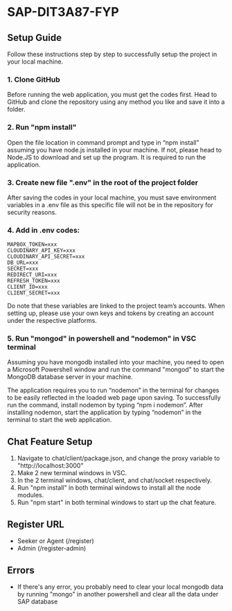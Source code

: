 # SAP-DIT3A87-FYP


## Setup Guide
Follow these instructions step by step to successfully setup the project in your local machine.
### 1. Clone GitHub
Before running the web application, you must get the codes first. Head to GitHub and clone the repository using any method you like and save it into a folder.
### 2. Run "npm install"
Open the file location in command prompt and type in “npm install” assuming you have node.js installed in your machine. If not, please head to Node.JS to download and set up the program. It is required to run the application.

### 3. Create new file ".env" in the root of the project folder
After saving the codes in your local machine, you must save environment variables in a .env file as this specific file will not be in the repository for security reasons.
### 4. Add in .env codes:
```
MAPBOX_TOKEN=xxx
CLOUDINARY_API_KEY=xxx
CLOUDINARY_API_SECRET=xxx
DB_URL=xxx
SECRET=xxx
REDIRECT_URI=xxx
REFRESH_TOKEN=xxx
CLIENT_ID=xxx
CLIENT_SECRET=xxx
```
Do note that these variables are linked to the project team’s accounts. When setting up, please use your own keys and tokens by creating an account under the respective platforms.
### 5. Run "mongod" in powershell and "nodemon" in VSC terminal
Assuming you have mongodb installed into your machine, you need to open a Microsoft Powershell window and run the command "mongod" to start the MongoDB database server in your machine.

The application requires you to run “nodemon” in the terminal for changes to be easily reflected in the loaded web page upon saving. To successfully run the command, install nodemon by typing “npm i nodemon”.
After installing nodemon, start the application by typing “nodemon” in the terminal to start the web application.





## Chat Feature Setup
1. Navigate to chat/client/package.json, and change the proxy variable to "http://localhost:3000"
2. Make 2 new terminal windows in VSC.
3. In the 2 terminal windows, chat/client, and chat/socket respectively.
4. Run "npm install" in both terminal windows to install all the node modules.
5. Run "npm start" in both terminal windows to start up the chat feature.

## Register URL

* Seeker or Agent (/register)
* Admin (/register-admin)

## Errors
* If there's any error, you probably need to clear your local mongodb data by running "mongo" in another powershell and clear all the data under SAP database
